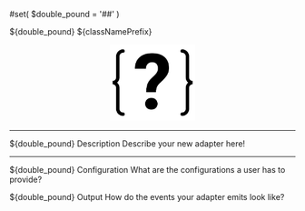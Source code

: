 <!--
  ~ Licensed to the Apache Software Foundation (ASF) under one or more
  ~ contributor license agreements.  See the NOTICE file distributed with
  ~ this work for additional information regarding copyright ownership.
  ~ The ASF licenses this file to You under the Apache License, Version 2.0
  ~ (the "License"); you may not use this file except in compliance with
  ~ the License.  You may obtain a copy of the License at
  ~
  ~    http://www.apache.org/licenses/LICENSE-2.0
  ~
  ~ Unless required by applicable law or agreed to in writing, software
  ~ distributed under the License is distributed on an "AS IS" BASIS,
  ~ WITHOUT WARRANTIES OR CONDITIONS OF ANY KIND, either express or implied.
  ~ See the License for the specific language governing permissions and
  ~ limitations under the License.
  ~
  -->
#set( $double_pound = '##' )

${double_pound} ${classNamePrefix}

<p align="center"> 
    <img src="icon.png" width="150px;" class="pe-image-documentation"/>
</p>

***

${double_pound} Description
Describe your new adapter here!

***

${double_pound} Configuration
What are the configurations a user has to provide?

${double_pound} Output
How do the events your adapter emits look like?
